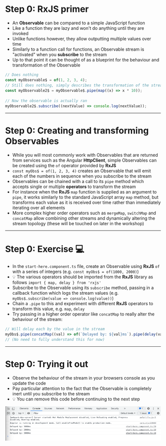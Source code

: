 <div class="dense">

# Step 0: RxJS primer

- An **Observable** can be compared to a simple JavaScript function
- Like a function they are lazy and won't do anything until they are invoked
- Unlike functions however, they allow outputting multiple values over time
- Similarly to a function call for functions, an Observable stream is "activated" when you **subscribe** to the stream
- Up to that point it can be thought of as a blueprint for the behaviour and transformation of the Observable

```typescript
// Does nothing
const myObservable$ = of(1, 2, 3, 4);
// Still does nothing, simply describes the transformation of the stream by multiplying each value by 10
const myObservable2$ = myObservable$.pipe(map((x) => x * 10));

// Now the observable is actually ran
myObservable2$.subscribe((nextValue) => console.log(nextValue));
```

</div>

---

<div class="dense">

# Step 0: Creating and transforming Observables

- While you will most commonly work with Observables that are returned from services such as the Angular **HttpClient**, simple Observables can be created using the `of` operator provided by **RxJS**
- `const myObs$ = of(1, 2, 3, 4)` creates an Observable that will emit each of the numbers in sequence when you subscribe to the stream
- Observables can be chained with a call to its `pipe` method which accepts single or multiple **operators** to transform the stream
- For instance when the **RxJS** `map` function is supplied as an argument to `pipe`, it works similarly to the standard JavaScript array `map` method, but transforms each value as it is received over time rather than immediately iterating over all elements
- More complex higher order operators such as `mergeMap`, `switchMap` and `concatMap` allow combining other streams and dynamically altering the stream topology (these will be touched on later in the workshop)

</div>

---

<div class="dense">

# Step 0: Exercise 💻

- In the `start-here.component.ts` file, create an Observable using **RxJS** `of` with a series of integers (e.g. `const myObs$ = of(1000, 2000)`)
- 💡 The various operators should be imported from the **RxJS** library as follows `import { map, delay } from 'rxjs'`
- Subscribe to the Observable using its `subscribe` method, passing in a callback function which logs the stream values (e.g. `myObs$.subscribe(value => console.log(value))`)
- Chain a `.pipe` to this and experiment with different **RxJS** operators to transform this value, e.g. `map`, `delay`
- Try passing in a higher order operator like `concatMap` to really alter the behaviour of the stream:

```typescript
// Will delay each by the value in the stream
myObs$.pipe(concatMap((val) => of(`Delayed by: ${val}ms`).pipe(delay(val))));
// (No need to fully understand this for now)
```

</div>

---

<div class="dense">

# Step 0: Trying it out

- Observe the behaviour of the stream in your browsers console as you update the code
- Pay particular attention to the fact that the Observable is completely inert until you subscribe to the stream
- 💡 You can remove this code before continuing to the next step

<img src="/images/try-rxjs.png" alt="RxJS subscription output">

</div>
